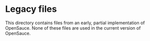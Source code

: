 Legacy files
============
This directory contains files from an early, partial implementation of
OpenSauce.  None of these files are used in the current version of OpenSauce.
